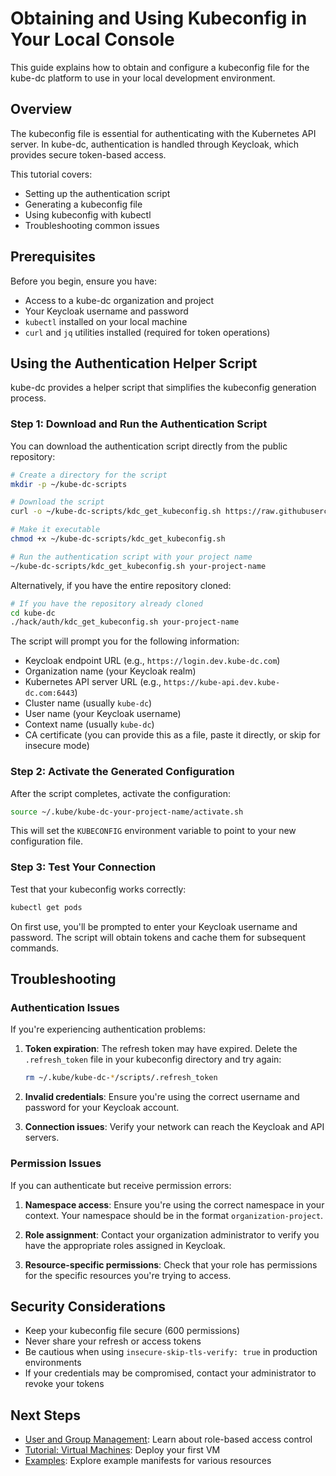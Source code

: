 # Obtaining and Using Kubeconfig in Your Local Console

This guide explains how to obtain and configure a kubeconfig file for the kube-dc platform to use in your local development environment.

## Overview

The kubeconfig file is essential for authenticating with the Kubernetes API server. In kube-dc, authentication is handled through Keycloak, which provides secure token-based access.

This tutorial covers:
- Setting up the authentication script
- Generating a kubeconfig file
- Using kubeconfig with kubectl
- Troubleshooting common issues

## Prerequisites

Before you begin, ensure you have:

- Access to a kube-dc organization and project
- Your Keycloak username and password
- `kubectl` installed on your local machine
- `curl` and `jq` utilities installed (required for token operations)

## Using the Authentication Helper Script

kube-dc provides a helper script that simplifies the kubeconfig generation process.

### Step 1: Download and Run the Authentication Script

You can download the authentication script directly from the public repository:

```bash
# Create a directory for the script
mkdir -p ~/kube-dc-scripts

# Download the script
curl -o ~/kube-dc-scripts/kdc_get_kubeconfig.sh https://raw.githubusercontent.com/kube-dc/kube-dc-public/main/hack/auth/kdc_get_kubeconfig.sh

# Make it executable
chmod +x ~/kube-dc-scripts/kdc_get_kubeconfig.sh

# Run the authentication script with your project name
~/kube-dc-scripts/kdc_get_kubeconfig.sh your-project-name
```

Alternatively, if you have the entire repository cloned:

```bash
# If you have the repository already cloned
cd kube-dc
./hack/auth/kdc_get_kubeconfig.sh your-project-name
```

The script will prompt you for the following information:
- Keycloak endpoint URL (e.g., `https://login.dev.kube-dc.com`)
- Organization name (your Keycloak realm)
- Kubernetes API server URL (e.g., `https://kube-api.dev.kube-dc.com:6443`)
- Cluster name (usually `kube-dc`)
- User name (your Keycloak username)
- Context name (usually `kube-dc`)
- CA certificate (you can provide this as a file, paste it directly, or skip for insecure mode)

### Step 2: Activate the Generated Configuration

After the script completes, activate the configuration:

```bash
source ~/.kube/kube-dc-your-project-name/activate.sh
```

This will set the `KUBECONFIG` environment variable to point to your new configuration file.

### Step 3: Test Your Connection

Test that your kubeconfig works correctly:

```bash
kubectl get pods
```

On first use, you'll be prompted to enter your Keycloak username and password. The script will obtain tokens and cache them for subsequent commands.



## Troubleshooting

### Authentication Issues

If you're experiencing authentication problems:

1. **Token expiration**: The refresh token may have expired. Delete the `.refresh_token` file in your kubeconfig directory and try again:
   ```bash
   rm ~/.kube/kube-dc-*/scripts/.refresh_token
   ```

2. **Invalid credentials**: Ensure you're using the correct username and password for your Keycloak account.

3. **Connection issues**: Verify your network can reach the Keycloak and API servers.

### Permission Issues

If you can authenticate but receive permission errors:

1. **Namespace access**: Ensure you're using the correct namespace in your context. Your namespace should be in the format `organization-project`.

2. **Role assignment**: Contact your organization administrator to verify you have the appropriate roles assigned in Keycloak.

3. **Resource-specific permissions**: Check that your role has permissions for the specific resources you're trying to access.

## Security Considerations

- Keep your kubeconfig file secure (600 permissions)
- Never share your refresh or access tokens
- Be cautious when using `insecure-skip-tls-verify: true` in production environments
- If your credentials may be compromised, contact your administrator to revoke your tokens

## Next Steps

- [User and Group Management](user-groups.md): Learn about role-based access control
- [Tutorial: Virtual Machines](tutorial-virtual-machines.md): Deploy your first VM
- [Examples](../examples/): Explore example manifests for various resources
